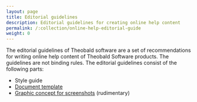 ```yaml
---
layout: page
title: Editorial guidelines
description: Editorial guidelines for creating online help content
permalink: /:collection/online-help-editorial-guide
weight: 0
---
```


The editorial guidelines of Theobald software are a set of recommendations for writing online help content of Theobald Software products. The guidelines are not binding rules.
The editorial guidelines consist of the following parts:
- Style guide
- [Document template](https://help.theobald-software.com/en/template_description)
- [Graphic concept for screenshots](https://help.theobald-software.com/en/screenshots) (rudimentary)
